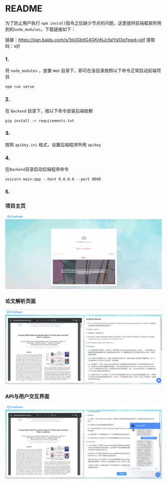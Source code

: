 # README

为了防止用户执行 `npm install`指令之后缺少节点的问题，这里提供前端框架所用到的`node_modules`。下载链接如下：

链接：https://pan.baidu.com/s/1qUGbltG4GKnNJcfalYa13g?pwd=sljf 
提取码：sljf 

### 1.
将 `node_modules` ，放置 `Web` 目录下，即可在该目录按照以下命令正常启动前端项目
```
npm run serve
```
### 2.
在 `Backend` 目录下，按以下命令安装后端依赖
```
pip install -r requirements.txt
```

### 3.
按照 `apikey.ini` 格式，设置后端程序所用 `apikey`

### 4.
在`Backend`目录启动后端程序命令
```
uvicorn main:app --host 0.0.0.0 --port 8000
```
### 5.
### 项目主页
![alt text](image-3.png)

### 论文解析页面
![alt text](image-1.png)

### API与用户交互界面
![alt text](image-2.png)